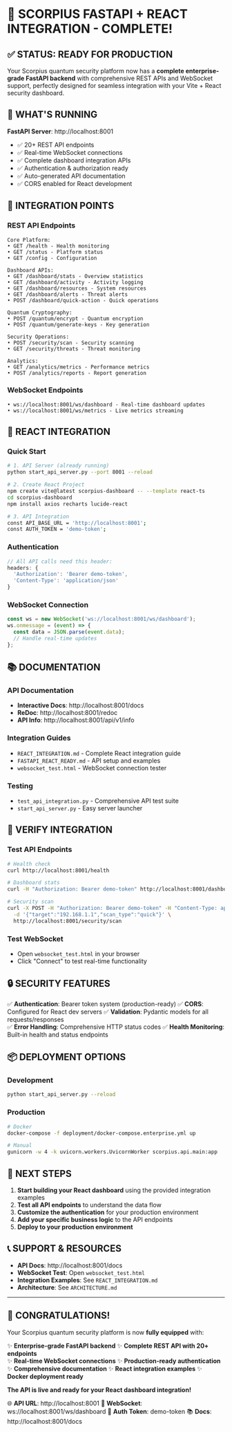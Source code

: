 # 🎉 SCORPIUS FASTAPI + REACT INTEGRATION - COMPLETE! 

## ✅ STATUS: READY FOR PRODUCTION

Your Scorpius quantum security platform now has a **complete enterprise-grade FastAPI backend** with comprehensive REST APIs and WebSocket support, perfectly designed for seamless integration with your Vite + React security dashboard.

## 🚀 WHAT'S RUNNING

**FastAPI Server**: http://localhost:8001
- ✅ 20+ REST API endpoints
- ✅ Real-time WebSocket connections  
- ✅ Complete dashboard integration APIs
- ✅ Authentication & authorization ready
- ✅ Auto-generated API documentation
- ✅ CORS enabled for React development

## 🔌 INTEGRATION POINTS

### REST API Endpoints
```
Core Platform:
• GET /health - Health monitoring
• GET /status - Platform status
• GET /config - Configuration

Dashboard APIs:
• GET /dashboard/stats - Overview statistics
• GET /dashboard/activity - Activity logging
• GET /dashboard/resources - System resources
• GET /dashboard/alerts - Threat alerts
• POST /dashboard/quick-action - Quick operations

Quantum Cryptography:
• POST /quantum/encrypt - Quantum encryption
• POST /quantum/generate-keys - Key generation

Security Operations:
• POST /security/scan - Security scanning
• GET /security/threats - Threat monitoring

Analytics:
• GET /analytics/metrics - Performance metrics
• POST /analytics/reports - Report generation
```

### WebSocket Endpoints
```
• ws://localhost:8001/ws/dashboard - Real-time dashboard updates
• ws://localhost:8001/ws/metrics - Live metrics streaming
```

## 🎯 REACT INTEGRATION

### Quick Start
```bash
# 1. API Server (already running)
python start_api_server.py --port 8001 --reload

# 2. Create React Project
npm create vite@latest scorpius-dashboard -- --template react-ts
cd scorpius-dashboard
npm install axios recharts lucide-react

# 3. API Integration
const API_BASE_URL = 'http://localhost:8001';
const AUTH_TOKEN = 'demo-token';
```

### Authentication
```javascript
// All API calls need this header:
headers: {
  'Authorization': 'Bearer demo-token',
  'Content-Type': 'application/json'
}
```

### WebSocket Connection
```javascript
const ws = new WebSocket('ws://localhost:8001/ws/dashboard');
ws.onmessage = (event) => {
  const data = JSON.parse(event.data);
  // Handle real-time updates
};
```

## 📚 DOCUMENTATION

### API Documentation
- **Interactive Docs**: http://localhost:8001/docs
- **ReDoc**: http://localhost:8001/redoc
- **API Info**: http://localhost:8001/api/v1/info

### Integration Guides
- `REACT_INTEGRATION.md` - Complete React integration guide
- `FASTAPI_REACT_READY.md` - API setup and examples
- `websocket_test.html` - WebSocket connection tester

### Testing
- `test_api_integration.py` - Comprehensive API test suite
- `start_api_server.py` - Easy server launcher

## 🧪 VERIFY INTEGRATION

### Test API Endpoints
```bash
# Health check
curl http://localhost:8001/health

# Dashboard stats
curl -H "Authorization: Bearer demo-token" http://localhost:8001/dashboard/stats

# Security scan
curl -X POST -H "Authorization: Bearer demo-token" -H "Content-Type: application/json" \
  -d '{"target":"192.168.1.1","scan_type":"quick"}' \
  http://localhost:8001/security/scan
```

### Test WebSocket
- Open `websocket_test.html` in your browser
- Click "Connect" to test real-time functionality

## 🔒 SECURITY FEATURES

✅ **Authentication**: Bearer token system (production-ready)
✅ **CORS**: Configured for React dev servers
✅ **Validation**: Pydantic models for all requests/responses  
✅ **Error Handling**: Comprehensive HTTP status codes
✅ **Health Monitoring**: Built-in health and status endpoints

## 📦 DEPLOYMENT OPTIONS

### Development
```bash
python start_api_server.py --reload
```

### Production
```bash
# Docker
docker-compose -f deployment/docker-compose.enterprise.yml up

# Manual
gunicorn -w 4 -k uvicorn.workers.UvicornWorker scorpius.api.main:app
```

## 🎯 NEXT STEPS

1. **Start building your React dashboard** using the provided integration examples
2. **Test all API endpoints** to understand the data flow
3. **Customize the authentication** for your production environment
4. **Add your specific business logic** to the API endpoints
5. **Deploy to your production environment**

## 📞 SUPPORT & RESOURCES

- **API Docs**: http://localhost:8001/docs
- **WebSocket Test**: Open `websocket_test.html`
- **Integration Examples**: See `REACT_INTEGRATION.md`
- **Architecture**: See `ARCHITECTURE.md`

---

## 🎉 CONGRATULATIONS!

Your Scorpius quantum security platform is now **fully equipped** with:

✨ **Enterprise-grade FastAPI backend**
✨ **Complete REST API with 20+ endpoints**  
✨ **Real-time WebSocket connections**
✨ **Production-ready authentication**
✨ **Comprehensive documentation**
✨ **React integration examples**
✨ **Docker deployment ready**

**The API is live and ready for your React dashboard integration!**

🌐 **API URL**: http://localhost:8001
🔌 **WebSocket**: ws://localhost:8001/ws/dashboard
🔑 **Auth Token**: demo-token
📚 **Docs**: http://localhost:8001/docs

